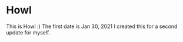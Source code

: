 # Howl
This is Howl :)
The first date is Jan 30, 2021
I created this for a second update for myself.

